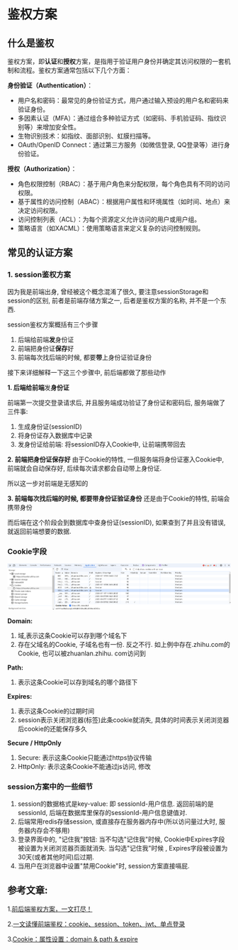 # 鉴权方案
## 什么是鉴权
鉴权方案，即**认证**和**授权**方案，是指用于验证用户身份并确定其访问权限的一套机制和流程。鉴权方案通常包括以下几个方面：

**身份验证（Authentication）**：

- 用户名和密码：最常见的身份验证方式，用户通过输入预设的用户名和密码来验证身份。
- 多因素认证（MFA）：通过组合多种验证方式（如密码、手机验证码、指纹识别等）来增加安全性。
- 生物识别技术：如指纹、面部识别、虹膜扫描等。
- OAuth/OpenID Connect：通过第三方服务（如微信登录, QQ登录等）进行身份验证。

**授权（Authorization）**：

 - 角色权限控制（RBAC）：基于用户角色来分配权限，每个角色具有不同的访问权限。
 - 基于属性的访问控制（ABAC）：根据用户属性和环境属性（如时间、地点）来决定访问权限。
 - 访问控制列表（ACL）：为每个资源定义允许访问的用户或用户组。
 - 策略语言（如XACML）：使用策略语言来定义复杂的访问控制规则。

## 常见的认证方案
### 1. session鉴权方案
因为我是前端出身, 曾经被这个概念混淆了很久, 要注意sessionStorage和session的区别, 前者是前端存储方案之一, 后者是鉴权方案的名称, 
并不是一个东西. 

session鉴权方案概括有三个步骤
1. 后端给前端**发**身份证
2. 前端把身份证**保存**好
3. 前端每次找后端的时候, 都要**带**上身份证验证身份

接下来详细解释一下这三个步骤中, 前后端都做了那些动作

**1. 后端给前端**发**身份证**

前端第一次提交登录请求后, 并且服务端成功验证了身份证和密码后, 服务端做了三件事: 
1. 生成身份证(sessionID)
2. 将身份证存入数据库中记录 
3. 发身份证给前端: 将sessionID存入Cookie中, 让前端携带回去


**2. 前端把身份证保存好**
由于Cookie的特性, 一但服务端将身份证塞入Cookie中, 前端就会自动保存好, 后续每次请求都会自动带上身份证.

所以这一步对前端是无感知的

**3. 前端每次找后端的时候, 都要带身份证验证身份**
还是由于Cookie的特性, 前端会携带身份

而后端在这个阶段会到数据库中查身份证(sessionID), 如果查到了并且没有错误, 就返回前端想要的数据.

### Cookie字段
<img src="./imgs/cookie.png" alt="cookie" style="zoom:50%;">

**Domain:** 
   1. 域,表示这条Cookie可以存到哪个域名下
   2. 存在父域名的Cookie, 子域名也有一份. 反之不行. 如上例中存在.zhihu.com的Cookie, 也可以被zhuanlan.zhihu.
      com访问到 

**Path:**
   1. 表示这条Cookie可以存到域名的哪个路径下

**Expires:**
   1. 表示这条Cookie的过期时间
   2. session表示关闭浏览器(标签)此条cookie就消失, 具体的时间表示关闭浏览器后cookie的还能保存多久

**Secure / HttpOnly**
   1. Secure: 表示这条Cookie只能通过https协议传输
   2. HttpOnly: 表示这条Cookie不能通过js访问, 修改 

### session方案中的一些细节
1. session的数据格式是key-value: 即 sessionId-用户信息. 返回前端的是sessionId, 
   后端在数据库里保存的sessionId-用户信息键值对. 
2. 后端常用redis存储session, 或直接存在服务器内存中(所以访问量过大时, 服务器内存会不够用)
3. 登录界面中的, "记住我"按钮: 当不勾选"记住我"时候, Cookie中Expires字段被设置为关闭浏览器页面就消失. 当勾选"记住我"时候
, Expires字段被设置为30天(或者其他时间)后过期.
4. 当用户在浏览器中设置"禁用Cookie"时, session方案直接嗝屁.

## 参考文章: 
1.[前后端鉴权方案，一文打尽！](https://mp.weixin.qq.com/s?__biz=MzU0OTE4MzYzMw==&mid=2247550739&idx=3&sn=79d9e71427954417c0c040bfb86db38e&chksm=fbb18eedccc607fb8854b707e3d3d36841810d08573d96ccdc19ae2761c6e8ca645771eb2a23&scene=27)

2.[一文读懂前端鉴权：cookie、session、token、jwt、单点登录](https://zhuanlan.zhihu.com/p/677982758)

3.[Cookie：属性设置：domain & path & expire](https://www.bilibili.com/video/BV19S4y1N74v/?spm_id_from=333.337.search-card.all.click&vd_source=f0597bff9d28f459976cfa5b23ec3128)
